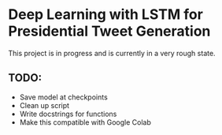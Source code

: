 # Deep Learning with LSTM for Presidential Tweet Generation
This project is in progress and is currently in a very rough state.
## TODO:
* Save model at checkpoints
* Clean up script
* Write docstrings for functions
* Make this compatible with Google Colab